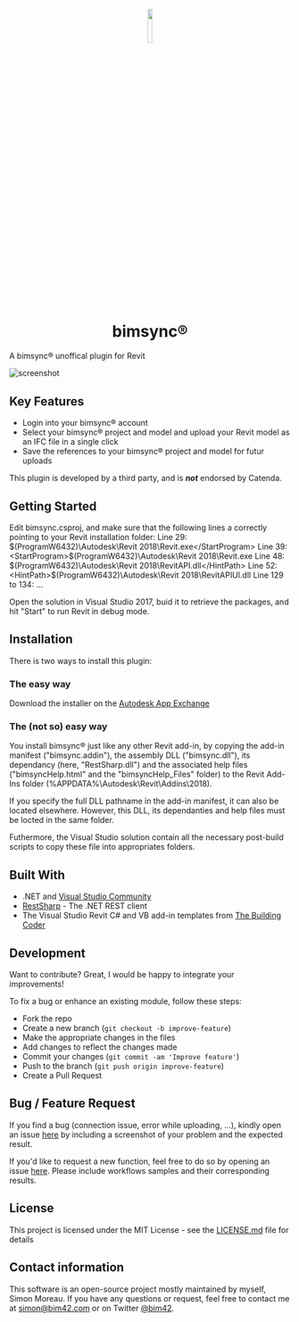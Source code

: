 <p align="center"><img width=12.5% src="https://github.com/simonmoreau/bimsync4Revit/blob/master/files/bimsyncLogo.png"></p>
<h1 align="center">
  <br>
  bimsync®
  <br>
</h1>

A bimsync® unoffical plugin for Revit

![screenshot](https://github.com/simonmoreau/bimsync4Revit/blob/master/files/bimsync_upload.gif)

## Key Features

* Login into your bimsync® account
* Select your bimsync® project and model and upload your Revit model as an IFC file in a single click
* Save the references to your bimsync® project and model for futur uploads

This plugin is developed by a third party, and is **_not_** endorsed by Catenda.

## Getting Started

Edit bimsync.csproj, and make sure that the following lines a correctly pointing to your Revit installation folder:
Line 29:     <StartProgram>$(ProgramW6432)\Autodesk\Revit 2018\Revit.exe</StartProgram>
Line 39:     <StartProgram>$(ProgramW6432)\Autodesk\Revit 2018\Revit.exe</StartProgram>
Line 48:     <HintPath>$(ProgramW6432)\Autodesk\Revit 2018\RevitAPI.dll</HintPath>
Line 52:     <HintPath>$(ProgramW6432)\Autodesk\Revit 2018\RevitAPIUI.dll</HintPath>
Line 129 to 134: <PostBuildEvent>...</PostBuildEvent>

Open the solution in Visual Studio 2017, buid it to retrieve the packages, and hit "Start" to run Revit in debug mode.

## Installation

There is two ways to install this plugin:

### The easy way

Download the installer on the [Autodesk App Exchange](https://apps.autodesk.com/RVT/en/Home/Index)

### The (not so) easy way

You install bimsync® just like any other Revit add-in, by copying the add-in manifest ("bimsync.addin"), the assembly DLL ("bimsync.dll"), its dependancy (here, "RestSharp.dll") and the associated help files ("bimsyncHelp.html" and the "bimsyncHelp_Files" folder) to the Revit Add-Ins folder (%APPDATA%\Autodesk\Revit\Addins\2018).

If you specify the full DLL pathname in the add-in manifest, it can also be located elsewhere. However, this DLL, its dependanties and help files must be locted in the same folder.

Futhermore, the Visual Studio solution contain all the necessary post-build scripts to copy these file into appropriates folders.

## Built With

* .NET and [Visual Studio Community](https://www.visualstudio.com/vs/community/)
* [RestSharp](http://restsharp.org/) - The .NET REST client
* The Visual Studio Revit C# and VB add-in templates from [The Building Coder](http://thebuildingcoder.typepad.com/blog/2017/04/revit-2018-visual-studio-c-and-vb-net-add-in-wizards.html)

## Development
Want to contribute? Great, I would be happy to integrate your improvements!

To fix a bug or enhance an existing module, follow these steps:

- Fork the repo
- Create a new branch (`git checkout -b improve-feature`)
- Make the appropriate changes in the files
- Add changes to reflect the changes made
- Commit your changes (`git commit -am 'Improve feature'`)
- Push to the branch (`git push origin improve-feature`)
- Create a Pull Request 

## Bug / Feature Request

If you find a bug (connection issue, error while uploading, ...), kindly open an issue [here](https://github.com/simonmoreau/bimsync4Revit/issues/new) by including a screenshot of your problem and the expected result.

If you'd like to request a new function, feel free to do so by opening an issue [here](https://github.com/simonmoreau/bimsync4Revit/issues/new). Please include workflows samples and their corresponding results.

## License

This project is licensed under the MIT License - see the [LICENSE.md](LICENSE.md) file for details

## Contact information
This software is an open-source project mostly maintained by myself, Simon Moreau. If you have any questions or request, feel free to contact me at [simon@bim42.com](mailto:simon@bim42.com) or on Twitter [@bim42](https://twitter.com/bim42?lang=en).
